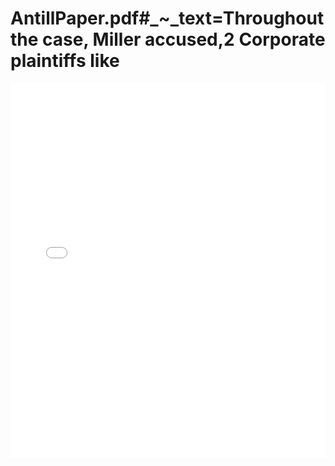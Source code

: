 # AntillPaper.pdf#_~_text=Throughout the case, Miller accused,2 Corporate plaintiffs like

<embed src="AntillPaper.pdf#_~_text=Throughout the case, Miller accused,2 Corporate plaintiffs like.pdf" type="application/pdf" width="100%" height="600px">
